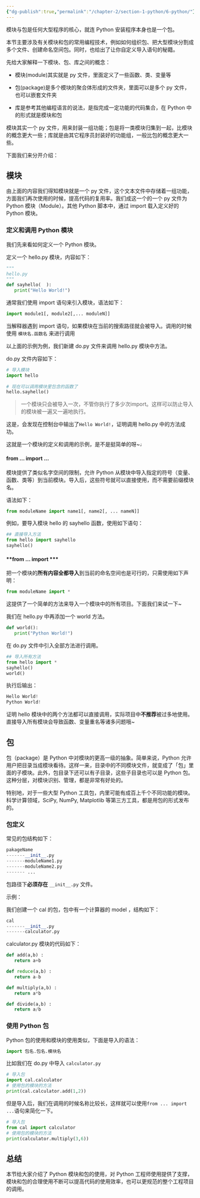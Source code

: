```yaml
---
{"dg-publish":true,"permalink":"/chapter-2/section-1-python/6-python/"}
---
```


模块与包是任何大型程序的核心，就连 Python 安装程序本身也是一个包。

  

本节主要涉及有关模块和包的常用编程技术，例如如何组织包、把大型模块分割成多个文件、创建命名空间包。同时，也给出了让你自定义导入语句的秘籍。

  

先给大家解释一下模块、包、库之间的概念：

- 模块(module)其实就是 py 文件，里面定义了一些函数、类、变量等
    
- 包(package)是多个模块的聚合体形成的文件夹，里面可以是多个 py 文件，也可以嵌套文件夹
    
- 库是参考其他编程语言的说法，是指完成一定功能的代码集合，在 Python 中的形式就是模块和包
    

  

模块其实一个 py 文件，用来封装一组功能；包是将一类模块归集到一起，比模块的概念更大一些；库就是由其它程序员封装好的功能组，一般比包的概念更大一些。

  

下面我们来分开介绍：

## **模块**

由上面的内容我们得知模块就是一个 py 文件，这个文本文件中存储着一组功能，方面我们再次使用的时候，提高代码的复用率。我们成这一个的一个 py 文件为 Python 模块（Module）。其他 Python 脚本中，通过 import 载入定义好的 Python 模块。

### **定义和调用 Python 模块**

我们先来看如何定义一个 Python 模块。

  

定义一个 hello.py 模块，内容如下：

```Python
"""
hello.py
"""
def sayhello(  ):
   print("Hello World!")
```

通常我们使用 import 语句来引入模块，语法如下：

```Python
import module1[, module2[,... moduleN]]
```

当解释器遇到 import 语句，如果模块在当前的搜索路径就会被导入。调用的时候使用 `模块名.函数名` 来进行调用

  

以上面的示例为例，我们新建 do.py 文件来调用 hello.py 模块中方法。

  

do.py 文件内容如下：

```Python
# 导入模块
import hello
 
# 现在可以调用模块里包含的函数了
hello.sayhello()
```

> 一个模块只会被导入一次，不管你执行了多少次import。这样可以防止导入的模块被一遍又一遍地执行。

这是，会发现在控制台中输出了`Hello World!`，证明调用 hello.py 中的方法成功。

  

这就是一个模块的定义和调用的示例，是不是挺简单的呀~♩

  

#### **from ... import ...**

模块提供了类似名字空间的限制，允许 Python 从模块中导入指定的符号（变量、函数、类等）到当前模块。导入后，这些符号就可以直接使用，而不需要前缀模块名。

  

语法如下：

```Python
from moduleName import name1[, name2[, ... nameN]]
```

例如，要导入模块 hello 的 sayhello 函数，使用如下语句：

```Python
## 直接导入方法
from hello import sayhello
sayhello()
```

#### **from … import ***

把一个模块的**所有内容全都导入**到当前的命名空间也是可行的，只需使用如下声明：

```Python
from moduleName import *
```

这提供了一个简单的方法来导入一个模块中的所有项目。下面我们来试一下~

  

我们在 hello.py 中再添加一个 world 方法。

```Python
def world():
   print("Python World!")
```

在 do.py 文件中引入全部方法进行调用。

```Python
## 导入所有方法
from hello import *
sayhello()
world()
```

执行后输出：

```Python
Hello World!
Python World!
```

证明 hello 模块中的两个方法都可以直接调用，实际项目中**不推荐**被过多地使用。直接导入所有模块会导致函数、变量重名等诸多问题哦~

  

## **包**

包（package）是 Python 中对模块的更高一级的抽象。简单来说，Python 允许用户把目录当成模块看待。这样一来，目录中的不同模块文件，就变成了「包」里面的子模块。此外，包目录下还可以有子目录，这些子目录也可以是 Python 包。这种分层，对模块识别、管理，都是非常有好处的。

  

特别地，对于一些大型 Python 工具包，内里可能有成百上千个不同功能的模块。科学计算领域，SciPy, NumPy, Matplotlib 等第三方工具，都是用包的形式发布的。

  

### **包定义**

常见的包结构如下：

```Python
pakageName
-------__init__.py
-------moduleName1.py
-------moduleName2.py
------- ...
```

包路径下**必须存在** `__init__.py` 文件。

  

示例：

我们创建一个 cal 的包，包中有一个计算器的 model ，结构如下：

```Python
cal
-------__init__.py
-------calculator.py
```

calculator.py 模块的代码如下：

```Python
def add(a,b) :
   return a+b

def reduce(a,b) :
   return a-b

def multiply(a,b) :
   return a*b

def divide(a,b) :
   return a/b
```

### **使用 Python 包**

Python 包的使用和模块的使用类似，下面是导入的语法：

```Python
import 包名.包名.模块名
```

比如我们在 do.py 中导入 `calculator.py`

```Python
# 导入包
import cal.calculator
# 使用包的模块的方法
print(cal.calculator.add(1,2))
```

但是导入后，我们在调用的时候名称比较长，这样就可以使用`from ... import ...`语句来简化一下。

```Python
# 导入包
from cal import calculator
# 使用包的模块的方法
print(calculator.multiply(3,6))
```

## **总结**

本节给大家介绍了 Python 模块和包的使用，对 Python 工程师使用提供了支撑，模块和包的合理使用不断可以提高代码的使用效率，也可以更规范的整个工程项目的调用。